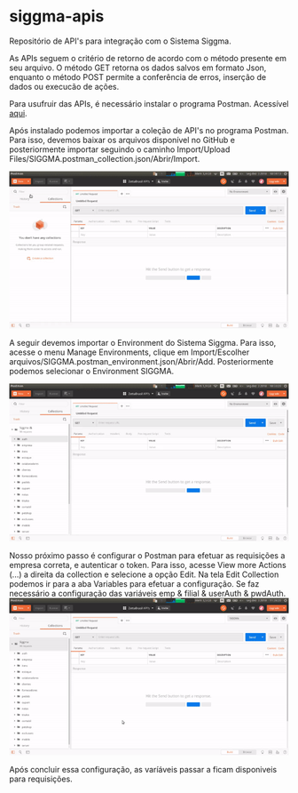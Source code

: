 # siggma-apis
Repositório de API's para integração com o Sistema Siggma.

As APIs seguem o critério de retorno de acordo com o método presente em seu arquivo. O método GET retorna os dados salvos em formato Json, enquanto o método POST permite a conferência de erros, inserção de dados ou execucão de ações. 

Para usufruir das APIs, é necessário instalar o programa Postman. 
Acessível [aqui](https://www.getpostman.com/apps "Página de Download do Postman").

Após instalado podemos importar a coleção de API's no programa Postman.
Para isso, devemos baixar os arquivos disponível no GitHub e posteriormente importar seguindo o caminho Import/Upload Files/SIGGMA.postman_collection.json/Abrir/Import.

![postman_import_collection](https://github.com/zettabrasil/siggma-apis/blob/master/gifs/postman_import_collection.gif "Importando Collection no Postman")

A seguir devemos importar o Environment do Sistema Siggma.
Para isso, acesse o menu Manage Environments, clique em Import/Escolher arquivos/SIGGMA.postman_environment.json/Abrir/Add.
Posteriormente podemos selecionar o Environment SIGGMA.

![postman_import_environment](https://github.com/zettabrasil/siggma-apis/blob/master/gifs/postman_import_environment.gif "Importando Environment no Postman")

Nosso próximo passo é configurar o Postman para efetuar as requisições a empresa correta, e autenticar o token.
Para isso, acesse View more Actions (...) a direita da collection e selecione a opção Edit.
Na tela Edit Collection podemos ir para a aba Variables para efetuar a configuração.
Se faz necessário a configuração das variáveis emp & filial & userAuth & pwdAuth.
![postman_edit_variables](https://github.com/zettabrasil/siggma-apis/blob/master/gifs/postman_edit_variables.gif "Editando variáveis de coleção no Postman")

Após concluir essa configuração, as varíáveis passar a ficam disponiveis para requisições.
